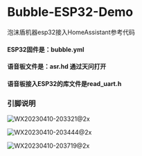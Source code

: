 # Bubble-ESP32-Demo
泡沫盾机器esp32接入HomeAssistant参考代码
#### ESP32固件是：bubble.yml

#### 语音板文件是：asr.hd 通过天问打开

#### 语音板接入ESP32的库文件是read_uart.h

### 引脚说明

![WX20230410-203321@2x](https://user-images.githubusercontent.com/6293952/230902443-28b0b032-4d52-42a1-8c1e-11eab21f6c4a.png)

![WX20230410-203444@2x](https://user-images.githubusercontent.com/6293952/230902454-4ff6d308-2cec-4250-94a6-ff2b07b3c35f.png)

![WX20230410-203719@2x](https://user-images.githubusercontent.com/6293952/230902705-afed9933-f521-40f8-a7b4-f68abbce3ec3.png)
